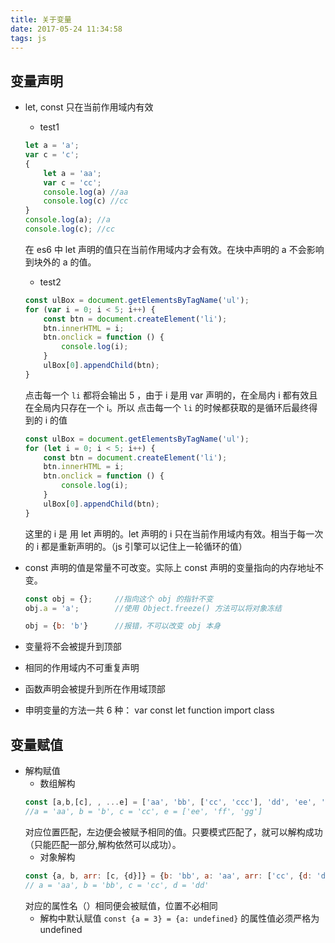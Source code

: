 ```yaml
---
title: 关于变量
date: 2017-05-24 11:34:58
tags: js
---
```


<!--more-->
## 变量声明

* let, const 只在当前作用域内有效
    * test1
    ```js
    let a = 'a';
    var c = 'c';
    {
        let a = 'aa';
        var c = 'cc';
        console.log(a) //aa
        console.log(c) //cc
    }
    console.log(a); //a
    console.log(c); //cc
    ```
    在 es6 中 let 声明的值只在当前作用域内才会有效。在块中声明的 a 不会影响到块外的 a 的值。

    * test2
    ```js
    const ulBox = document.getElementsByTagName('ul');
    for (var i = 0; i < 5; i++) {
        const btn = document.createElement('li');
        btn.innerHTML = i;
        btn.onclick = function () {
            console.log(i);
        }
        ulBox[0].appendChild(btn);
    }
    ```
    点击每一个 `li` 都将会输出 5 ，由于 i 是用 var 声明的，在全局内 i 都有效且在全局内只存在一个 i。所以 点击每一个 `li` 的时候都获取的是循环后最终得到的 i 的值
    
    ```js
    const ulBox = document.getElementsByTagName('ul');
    for (let i = 0; i < 5; i++) {
        const btn = document.createElement('li');
        btn.innerHTML = i;
        btn.onclick = function () {
            console.log(i);
        }
        ulBox[0].appendChild(btn);
    }
    ```
    这里的 i 是 用 let 声明的。let 声明的 i 只在当前作用域内有效。相当于每一次的 i 都是重新声明的。（js 引擎可以记住上一轮循环的值）

* const 声明的值是常量不可改变。实际上 const 声明的变量指向的内存地址不变。
    ```js
    const obj = {};     //指向这个 obj 的指针不变
    obj.a = 'a';        //使用 Object.freeze() 方法可以将对象冻结

    obj = {b: 'b'}      //报错，不可以改变 obj 本身
    ```    
* 变量将不会被提升到顶部
* 相同的作用域内不可重复声明
* 函数声明会被提升到所在作用域顶部
* 申明变量的方法一共 6 种： var const let function import class

## 变量赋值

* 解构赋值
    * 数组解构
    ```js
    const [a,b,[c], , ...e] = ['aa', 'bb', ['cc', 'ccc'], 'dd', 'ee', 'ff', 'gg'];
    //a = 'aa', b = 'b', c = 'cc', e = ['ee', 'ff', 'gg']
    ```
    对应位置匹配，左边便会被赋予相同的值。只要模式匹配了，就可以解构成功（只能匹配一部分,解构依然可以成功）。
    * 对象解构
    ```js
    const {a, b, arr: [c, {d}]} = {b: 'bb', a: 'aa', arr: ['cc', {d: 'dd'}]}
    // a = 'aa', b = 'bb', c = 'cc', d = 'dd'
    ```
    对应的属性名（）相同便会被赋值，位置不必相同
    * 解构中默认赋值 `const {a = 3} = {a: undefined}` 的属性值必须严格为 undefined
    